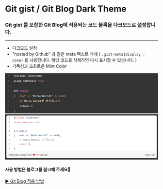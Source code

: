 # Git gist / Git Blog Dark Theme
### Git gist 를 포함한 Git Blog에 적용되는 코드 블록을 다크모드로 설정합니다.
---

* 다크모드 설정
* "hosted by Github" 과 같은 meta 텍스트 삭제 ( `.gist-meta{display : none}` 를 사용합니다. 해당 코드를 삭제하면 다시 표시할 수 있습니다. )
* 가독성과 조화로운 Mint Color

![적용 모습](gist02.png)
![기존 모습](gist03.png)

#### 사용 방법은 블로그를 참고해 주세요🐸
[▶ Git Blog 적용 방법](http://127.0.0.1:4000/posts/2022-04-26-page002)
